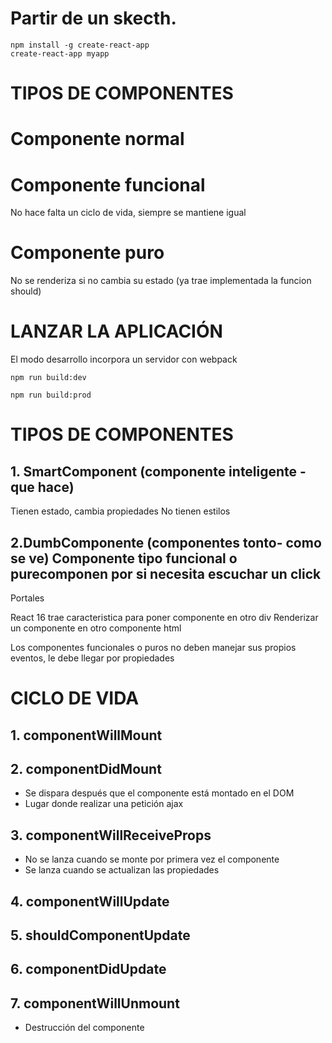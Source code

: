 # Partir de un skecth.

```
npm install -g create-react-app
create-react-app myapp
```


# TIPOS DE COMPONENTES


# Componente normal



# Componente funcional
No hace falta un ciclo de vida, siempre se mantiene igual

# Componente puro
No se renderiza si no cambia su estado (ya trae implementada la funcion should)


# LANZAR LA APLICACIÓN

El modo desarrollo incorpora un servidor con webpack
```
npm run build:dev
```

```
npm run build:prod
```




# TIPOS DE COMPONENTES
## 1. SmartComponent (componente inteligente -  que hace) 
Tienen estado, cambia propiedades No tienen estilos


## 2.DumbComponente (componentes tonto- como se ve) Componente tipo funcional o purecomponen por si necesita escuchar un click


Portales

React 16 trae caracteristica para poner componente en otro div
Renderizar un componente en otro componente html



Los componentes funcionales o puros no deben manejar sus propios eventos, le debe llegar por propiedades

# CICLO DE VIDA 

## 1. componentWillMount

## 2. componentDidMount
- Se dispara después que el componente está montado en el DOM
- Lugar donde realizar una petición ajax

## 3. componentWillReceiveProps
- No se lanza cuando se monte por primera vez el componente
- Se lanza cuando se actualizan las propiedades

## 4. componentWillUpdate

## 5. shouldComponentUpdate

## 6. componentDidUpdate

## 7. componentWillUnmount
- Destrucción del componente 

